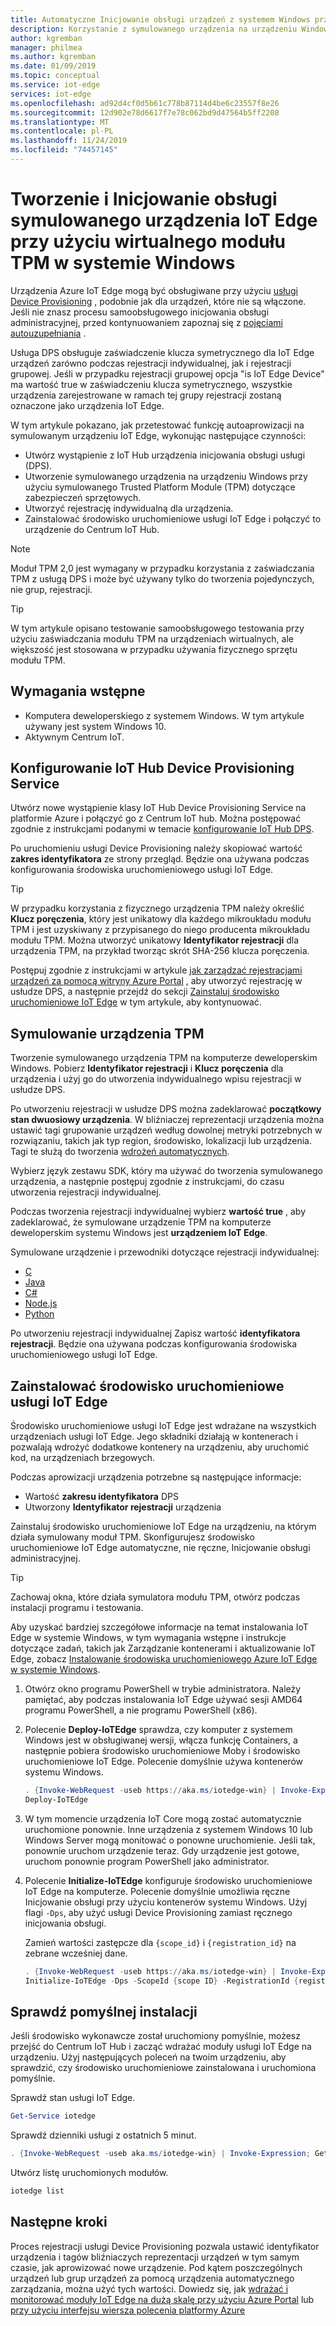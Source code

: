 ```yaml
---
title: Automatyczne Inicjowanie obsługi urządzeń z systemem Windows przy użyciu programu DPS — Azure IoT Edge | Microsoft Docs
description: Korzystanie z symulowanego urządzenia na urządzeniu Windows do testowania, automatyczne aprowizowanie urządzeń Azure IoT Edge przy użyciu usługi Device Provisioning
author: kgremban
manager: philmea
ms.author: kgremban
ms.date: 01/09/2019
ms.topic: conceptual
ms.service: iot-edge
services: iot-edge
ms.openlocfilehash: ad92d4cf0d5b61c778b87114d4be6c23557f8e26
ms.sourcegitcommit: 12d902e78d6617f7e78c062bd9d47564b5ff2208
ms.translationtype: MT
ms.contentlocale: pl-PL
ms.lasthandoff: 11/24/2019
ms.locfileid: "74457145"
---
```

# <a name="create-and-provision-a-simulated-iot-edge-device-with-a-virtual-tpm-on-windows"></a>Tworzenie i Inicjowanie obsługi symulowanego urządzenia IoT Edge przy użyciu wirtualnego modułu TPM w systemie Windows

Urządzenia Azure IoT Edge mogą być obsługiwane przy użyciu [usługi Device Provisioning](../iot-dps/index.yml) , podobnie jak dla urządzeń, które nie są włączone. Jeśli nie znasz procesu samoobsługowego inicjowania obsługi administracyjnej, przed kontynuowaniem zapoznaj się z [pojęciami autouzupełniania](../iot-dps/concepts-auto-provisioning.md) .

Usługa DPS obsługuje zaświadczenie klucza symetrycznego dla IoT Edge urządzeń zarówno podczas rejestracji indywidualnej, jak i rejestracji grupowej. Jeśli w przypadku rejestracji grupowej opcja "is IoT Edge Device" ma wartość true w zaświadczeniu klucza symetrycznego, wszystkie urządzenia zarejestrowane w ramach tej grupy rejestracji zostaną oznaczone jako urządzenia IoT Edge. 

W tym artykule pokazano, jak przetestować funkcję autoaprowizacji na symulowanym urządzeniu IoT Edge, wykonując następujące czynności:

* Utwórz wystąpienie z IoT Hub urządzenia inicjowania obsługi usługi (DPS).
* Utworzenie symulowanego urządzenia na urządzeniu Windows przy użyciu symulowanego Trusted Platform Module (TPM) dotyczące zabezpieczeń sprzętowych.
* Utworzyć rejestrację indywidualną dla urządzenia.
* Zainstalować środowisko uruchomieniowe usługi IoT Edge i połączyć to urządzenie do Centrum IoT Hub.

> [!NOTE]
> Moduł TPM 2,0 jest wymagany w przypadku korzystania z zaświadczania TPM z usługą DPS i może być używany tylko do tworzenia pojedynczych, nie grup, rejestracji.

> [!TIP]
> W tym artykule opisano testowanie samoobsługowego testowania przy użyciu zaświadczania modułu TPM na urządzeniach wirtualnych, ale większość jest stosowana w przypadku używania fizycznego sprzętu modułu TPM.

## <a name="prerequisites"></a>Wymagania wstępne

* Komputera deweloperskiego z systemem Windows. W tym artykule używany jest system Windows 10.
* Aktywnym Centrum IoT.

## <a name="set-up-the-iot-hub-device-provisioning-service"></a>Konfigurowanie IoT Hub Device Provisioning Service

Utwórz nowe wystąpienie klasy IoT Hub Device Provisioning Service na platformie Azure i połączyć go z Centrum IoT hub. Można postępować zgodnie z instrukcjami podanymi w temacie [konfigurowanie IoT Hub DPS](../iot-dps/quick-setup-auto-provision.md).

Po uruchomieniu usługi Device Provisioning należy skopiować wartość **zakres identyfikatora** ze strony przegląd. Będzie ona używana podczas konfigurowania środowiska uruchomieniowego usługi IoT Edge.

> [!TIP]
> W przypadku korzystania z fizycznego urządzenia TPM należy określić **Klucz poręczenia**, który jest unikatowy dla każdego mikroukładu modułu TPM i jest uzyskiwany z przypisanego do niego producenta mikroukładu modułu TPM. Można utworzyć unikatowy **Identyfikator rejestracji** dla urządzenia TPM, na przykład tworząc skrót SHA-256 klucza poręczenia.
>
> Postępuj zgodnie z instrukcjami w artykule [jak zarządzać rejestracjami urządzeń za pomocą witryny Azure Portal](../iot-dps/how-to-manage-enrollments.md) , aby utworzyć rejestrację w usłudze DPS, a następnie przejdź do sekcji [Zainstaluj środowisko uruchomieniowe IoT Edge](#install-the-iot-edge-runtime) w tym artykule, aby kontynuować.

## <a name="simulate-a-tpm-device"></a>Symulowanie urządzenia TPM

Tworzenie symulowanego urządzenia TPM na komputerze deweloperskim Windows. Pobierz **Identyfikator rejestracji** i **Klucz poręczenia** dla urządzenia i użyj go do utworzenia indywidualnego wpisu rejestracji w usłudze DPS.

Po utworzeniu rejestracji w usłudze DPS można zadeklarować **początkowy stan dwuosiowy urządzenia**. W bliźniaczej reprezentacji urządzenia można ustawić tagi grupowanie urządzeń według dowolnej metryki potrzebnych w rozwiązaniu, takich jak typ region, środowisko, lokalizacji lub urządzenia. Tagi te służą do tworzenia [wdrożeń automatycznych](how-to-deploy-monitor.md).

Wybierz język zestawu SDK, który ma używać do tworzenia symulowanego urządzenia, a następnie postępuj zgodnie z instrukcjami, do czasu utworzenia rejestracji indywidualnej.

Podczas tworzenia rejestracji indywidualnej wybierz **wartość true** , aby zadeklarować, że symulowane urządzenie TPM na komputerze deweloperskim systemu Windows jest **urządzeniem IoT Edge**.

Symulowane urządzenie i przewodniki dotyczące rejestracji indywidualnej:

* [C](../iot-dps/quick-create-simulated-device.md)
* [Java](../iot-dps/quick-create-simulated-device-tpm-java.md)
* [C#](../iot-dps/quick-create-simulated-device-tpm-csharp.md)
* [Node.js](../iot-dps/quick-create-simulated-device-tpm-node.md)
* [Python](../iot-dps/quick-create-simulated-device-tpm-python.md)

Po utworzeniu rejestracji indywidualnej Zapisz wartość **identyfikatora rejestracji**. Będzie ona używana podczas konfigurowania środowiska uruchomieniowego usługi IoT Edge.

## <a name="install-the-iot-edge-runtime"></a>Zainstalować środowisko uruchomieniowe usługi IoT Edge

Środowisko uruchomieniowe usługi IoT Edge jest wdrażane na wszystkich urządzeniach usługi IoT Edge. Jego składniki działają w kontenerach i pozwalają wdrożyć dodatkowe kontenery na urządzeniu, aby uruchomić kod, na urządzeniach brzegowych.

Podczas aprowizacji urządzenia potrzebne są następujące informacje:

* Wartość **zakresu identyfikatora** DPS
* Utworzony **Identyfikator rejestracji** urządzenia

Zainstaluj środowisko uruchomieniowe IoT Edge na urządzeniu, na którym działa symulowany moduł TPM. Skonfigurujesz środowisko uruchomieniowe IoT Edge automatyczne, nie ręczne, Inicjowanie obsługi administracyjnej.

> [!TIP]
> Zachowaj okna, które działa symulatora modułu TPM, otwórz podczas instalacji programu i testowania.

Aby uzyskać bardziej szczegółowe informacje na temat instalowania IoT Edge w systemie Windows, w tym wymagania wstępne i instrukcje dotyczące zadań, takich jak Zarządzanie kontenerami i aktualizowanie IoT Edge, zobacz [Instalowanie środowiska uruchomieniowego Azure IoT Edge w systemie Windows](how-to-install-iot-edge-windows.md).

1. Otwórz okno programu PowerShell w trybie administratora. Należy pamiętać, aby podczas instalowania IoT Edge używać sesji AMD64 programu PowerShell, a nie programu PowerShell (x86).

1. Polecenie **Deploy-IoTEdge** sprawdza, czy komputer z systemem Windows jest w obsługiwanej wersji, włącza funkcję Containers, a następnie pobiera środowisko uruchomieniowe Moby i środowisko uruchomieniowe IoT Edge. Polecenie domyślnie używa kontenerów systemu Windows.

   ```powershell
   . {Invoke-WebRequest -useb https://aka.ms/iotedge-win} | Invoke-Expression; `
   Deploy-IoTEdge
   ```

1. W tym momencie urządzenia IoT Core mogą zostać automatycznie uruchomione ponownie. Inne urządzenia z systemem Windows 10 lub Windows Server mogą monitować o ponowne uruchomienie. Jeśli tak, ponownie uruchom urządzenie teraz. Gdy urządzenie jest gotowe, uruchom ponownie program PowerShell jako administrator.

1. Polecenie **Initialize-IoTEdge** konfiguruje środowisko uruchomieniowe IoT Edge na komputerze. Polecenie domyślnie umożliwia ręczne Inicjowanie obsługi przy użyciu kontenerów systemu Windows. Użyj flagi `-Dps`, aby użyć usługi Device Provisioning zamiast ręcznego inicjowania obsługi.

   Zamień wartości zastępcze dla `{scope_id}` i `{registration_id}` na zebrane wcześniej dane.

   ```powershell
   . {Invoke-WebRequest -useb https://aka.ms/iotedge-win} | Invoke-Expression; `
   Initialize-IoTEdge -Dps -ScopeId {scope ID} -RegistrationId {registration ID}
   ```

## <a name="verify-successful-installation"></a>Sprawdź pomyślnej instalacji

Jeśli środowisko wykonawcze został uruchomiony pomyślnie, możesz przejść do Centrum IoT Hub i zacząć wdrażać moduły usługi IoT Edge na urządzeniu. Użyj następujących poleceń na twoim urządzeniu, aby sprawdzić, czy środowisko uruchomieniowe zainstalowana i uruchomiona pomyślnie.  

Sprawdź stan usługi IoT Edge.

```powershell
Get-Service iotedge
```

Sprawdź dzienniki usługi z ostatnich 5 minut.

```powershell
. {Invoke-WebRequest -useb aka.ms/iotedge-win} | Invoke-Expression; Get-IoTEdgeLog
```

Utwórz listę uruchomionych modułów.

```powershell
iotedge list
```

## <a name="next-steps"></a>Następne kroki

Proces rejestracji usługi Device Provisioning pozwala ustawić identyfikator urządzenia i tagów bliźniaczych reprezentacji urządzeń w tym samym czasie, jak aprowizować nowe urządzenie. Pod kątem poszczególnych urządzeń lub grup urządzeń za pomocą urządzenia automatycznego zarządzania, można użyć tych wartości. Dowiedz się, jak [wdrażać i monitorować moduły IoT Edge na dużą skalę przy użyciu Azure Portal](how-to-deploy-monitor.md) lub [przy użyciu interfejsu wiersza polecenia platformy Azure](how-to-deploy-monitor-cli.md)
